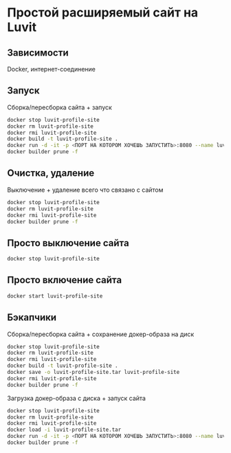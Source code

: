 # Простой расширяемый сайт на Luvit

## Зависимости

Docker, интернет-соединение

## Запуск

Сборка/пересборка сайта + запуск

```bash
docker stop luvit-profile-site
docker rm luvit-profile-site
docker rmi luvit-profile-site
docker build -t luvit-profile-site .
docker run -d -it -p <ПОРТ НА КОТОРОМ ХОЧЕШЬ ЗАПУСТИТЬ>:8080 --name luvit-profile-site --restart unless-stopped luvit-profile-site
docker builder prune -f
```

## Очистка, удаление

Выключение + удаление всего что связано с сайтом

```bash
docker stop luvit-profile-site
docker rm luvit-profile-site
docker rmi luvit-profile-site
docker builder prune -f
```

## Просто выключение сайта

```bash
docker stop luvit-profile-site
```

## Просто включение сайта

```bash
docker start luvit-profile-site
```

## Бэкапчики

Сборка/пересборка сайта + сохранение докер-образа на диск

```bash
docker stop luvit-profile-site
docker rm luvit-profile-site
docker rmi luvit-profile-site
docker build -t luvit-profile-site .
docker save -o luvit-profile-site.tar luvit-profile-site
docker rmi luvit-profile-site
docker builder prune -f
```

Загрузка докер-образа с диска + запуск сайта

```bash
docker stop luvit-profile-site
docker rm luvit-profile-site
docker rmi luvit-profile-site
docker load -i luvit-profile-site.tar
docker run -d -it -p <ПОРТ НА КОТОРОМ ХОЧЕШЬ ЗАПУСТИТЬ>:8080 --name luvit-profile-site --restart unless-stopped luvit-profile-site
docker builder prune -f
```